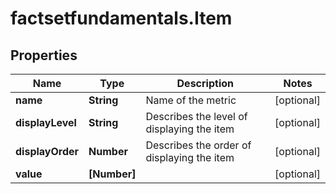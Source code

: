 # factsetfundamentals.Item

## Properties

Name | Type | Description | Notes
------------ | ------------- | ------------- | -------------
**name** | **String** | Name of the metric | [optional] 
**displayLevel** | **String** | Describes the level of displaying the item | [optional] 
**displayOrder** | **Number** | Describes the order of displaying the item | [optional] 
**value** | **[Number]** |  | [optional] 


